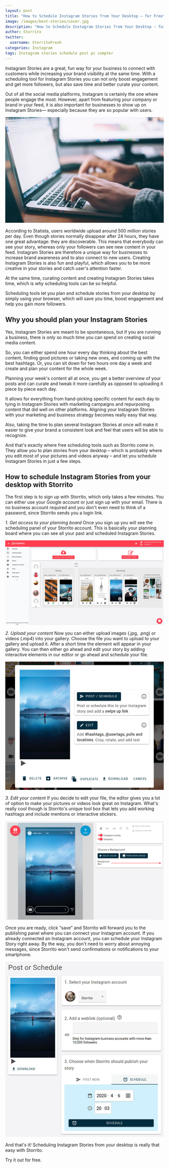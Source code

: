 ```yaml
---
layout: post
title: "How to Schedule Instagram Stories from Your Desktop – for Free"
image: /images/best-stories/cover.jpg
description: "How to Schedule Instagram Stories from Your Desktop – for Free"
author: Storrito
twitter:
  username: StorritoFresh
categories: Instagram
tags: Instagram stories schedule post pc compter
---
```


Instagram Stories are a great, fun way for your business to connect with customers while increasing
your brand visibility at the same time. With a scheduling tool for Instagram Stories you can not only
boost engagement and get more followers, but also save time and better curate your content.

Out of all the social media platforms, Instagram is certainly the one where people engage the most.
However, apart from featuring your company or brand in your feed, it is also important for businesses
to show up on Instagram Stories— especially because they are so popular with users.

![cover](/images/desktop/cover.jpeg)
<!--more-->

According to Statista, users worldwide upload around 500 million stories per day. Even though stories
normally disappear after 24 hours, they have one great advantage: they are discoverable. This means
that everybody can see your story, whereas only your followers can see new content in your feed.
Instagram Stories are therefore a unique way for businesses to increase brand awareness and to also
connect to new users. Creating Instagram Stories is also fun and playful, which allows you to be more
creative in your stories and catch user's attention faster.

At the same time, curating content and creating Instagram Stories takes time, which is why scheduling
tools can be so helpful.

Scheduling tools let you plan and schedule stories from your desktop by simply using your browser,
which will save you time, boost engagement and help you gain more followers.

## Why you should plan your Instagram Stories

Yes, Instagram Stories are meant to be spontaneous, but if you are running a business, there is only so
much time you can spend on creating social media content.

So, you can either spend one hour every day thinking about the best content, finding good pictures or
taking new ones, and coming up with the best hashtags. Or, you can sit down for two hours one day a
week and create and plan your content for the whole week.

Planning your week's content all at once, you get a better overview of your posts and can curate and
tweak it more carefully as opposed to uploading it piece by piece each day.

It allows for everything from hand-picking specific content for each day to tying in Instagram Stories
with marketing campaigns and repurposing content that did well on other platforms. Aligning your
Instagram Stories with your marketing and business strategy becomes really easy that way.

Also, taking the time to plan several Instagram Stories at once will make it easier to give your brand a
consistent look and feel that users will be able to recognize.

And that's exactly where free scheduling tools such as Storrito come in. They allow you to plan stories
from your desktop – which is probably where you edit most of your pictures and videos anyway – and
let you schedule Instagram Stories in just a few steps.

## How to schedule Instagram Stories from your desktop with Storrito

The first step is to sign up with Storrito, which only takes a few minutes. You can either use your
Google account or just sign up with your email. There is no business account required and you don't
even need to think of a password, since Storrito sends you a login link.

*1. Get access to your planning board*
Once you sign up you will see the scheduling panel of your Storrito account. This is basically your
planning board where you can see all your past and scheduled Instagram Stories.

![Planning](/images/desktop/planning.jpeg)

*2. Upload your content*
Now you can either upload images (.jpg, .png) or videos (.mp4) into your gallery. Choose the file you
want to upload to your gallery and upload it. After a short time the element will appear in your gallery.
You can then either go ahead and edit your story by adding interactive elements in our editor or go ahead
and schedule your file.

![Modal](/images/desktop/modal.jpeg)

*3. Edit your content*
If you decide to edit your file, the editor gives you a lot of option to make your pictures or videos look
great on Instagram. What's really cool though is Storrito's unique tool box that lets you add working
hashtags and include mentions or interactive stickers.

![Editor](/images/desktop/editor-1.jpeg)

Once you are ready, click “save” and Storrito will forward you to the publishing panel where you can
connect your Instagram account. If you already connected an Instagram account, you can schedule your
Instagram Story right away. By the way, you don't need to worry about annoying messages, since
Storrito won't send confirmations or notifications to your smartphone.

![Editor](/images/desktop/schedule.jpeg)

And that's it! Scheduling Instagram Stories from your desktop is really that easy with Storrito.

Try it out for free.
